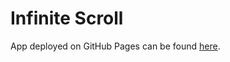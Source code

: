 # Infinite Scroll

App deployed on GitHub Pages can be found [here](https://pchabros.github.io/infinite-scroll/).
